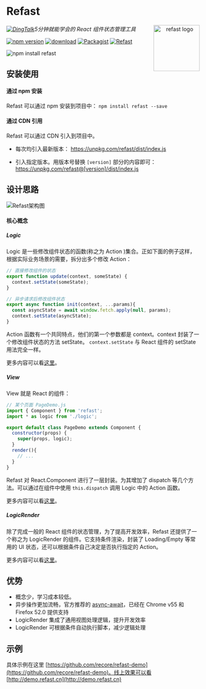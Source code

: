 # Refast

<a href="https://github.com/recore/refast" align="center"><img src="https://user-images.githubusercontent.com/7709602/27905492-afbe494e-6272-11e7-9ca2-7ecea4bd4c0b.jpg" alt="refast logo" height="120" align="right" /></a>

_[![DingTalk](https://img.alicdn.com/tps/TB1Wk4nOXXXXXXTaXXXXXXXXXXX-13-16.png)](dingtalk://dingtalkclient/action/sendmsg?dingtalk_id=alidou)5分钟就能学会的 React 组件状态管理工具_

[![npm version](https://img.shields.io/npm/v/refast.svg?style=flat)](https://www.npmjs.com/package/refast) [![download](https://img.shields.io/npm/dm/refast.svg?style=flat)](https://www.npmjs.com/package/refast) [![Packagist](https://img.shields.io/packagist/l/doctrine/orm.svg)](https://github.com/recore/refast) [![Refast](https://img.shields.io/github/stars/recore/refast.svg?style=social)](https://github.com/recore/refast) 

![npm install refast](https://nodei.co/npm/refast.png?downloadRank=true&downloads=true)

## 安装使用
#### 通过 npm 安装
Refast 可以通过 npm 安装到项目中： 
`npm install refast --save`

#### 通过 CDN 引用

Refast 可以通过 CDN 引入到项目中。
* 每次均引入最新版本：
https://unpkg.com/refast/dist/index.js

* 引入指定版本。用版本号替换 `[version]` 部分的内容即可：
https://unpkg.com/refast@[version]/dist/index.js

## 设计思路

![Refast架构图](https://user-images.githubusercontent.com/7709602/27064069-df2fccb4-5027-11e7-967c-90791a1422c2.png)

#### 核心概念
##### Logic
Logic 是一些修改组件状态的函数(称之为 Action )集合。正如下面的例子这样，根据实际业务场景的需要，拆分出多个修改 Action：
```javascript
// 直接修改组件的状态
export function update(context, someState) {
  context.setState(someState);
}

// 异步请求后修改组件状态
export async function init(context, ...params){
  const asyncState = await window.fetch.apply(null, params);
  context.setState(asyncState);
}
```

Action 函数有一个共同特点，他们的第一个参数都是 context。context 封装了一个修改组件状态的方法 setState。 `context.setState` 与 React 组件的 setState 用法完全一样。

更多内容可以看[这里](Logic.md)。

##### View
View 就是 React 的组件：
```javascript
// 某个页面 PageDemo.js
import { Component } from 'refast';
import * as logic from './logic';

export default class PageDemo extends Component {
  constructor(props) {
    super(props, logic);
  }
  render(){
    // ...
  }
}
```
Refast 对 React.Component 进行了一层封装。为其增加了 dispatch 等几个方法。可以通过在组件中使用 `this.dispatch` 调用 Logic 中的 Action 函数。

更多内容可以看[这里](guide.md)。

##### LogicRender
除了完成一般的 React 组件的状态管理，为了提高开发效率，Refast 还提供了一个称之为 LogicRender 的组件。它支持条件渲染，封装了 Loading/Empty 等常用的 UI 状态，还可以根据条件自己决定是否执行指定的 Action。


更多内容可以看[这里](LogicRender.md)。

## 优势

- 概念少，学习成本较低。
- 异步操作更加流畅，官方推荐的 [async-await](https://github.com/tc39/proposals/blob/master/finished-proposals.md)，已经在 Chrome v55 和 Firefox 52.0 提供支持
- LogicRender 集成了通用视图处理逻辑，提升开发效率
- LogicRender 可根据条件自动执行脚本，减少逻辑处理

## 示例

具体示例在这里 [https://github.com/recore/refast-demo](https://github.com/recore/refast-demo)。线上效果可以看 [http://demo.refast.cn](http://demo.refast.cn)
